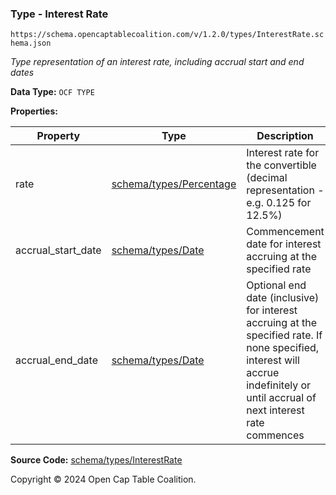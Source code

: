 ### Type - Interest Rate

`https://schema.opencaptablecoalition.com/v/1.2.0/types/InterestRate.schema.json`

_Type representation of an interest rate, including accrual start and end dates_

**Data Type:** `OCF TYPE`

**Properties:**

| Property           | Type                                       | Description                                                                                                                                                                      | Required   |
| ------------------ | ------------------------------------------ | -------------------------------------------------------------------------------------------------------------------------------------------------------------------------------- | ---------- |
| rate               | [schema/types/Percentage](./Percentage.md) | Interest rate for the convertible (decimal representation - e.g. 0.125 for 12.5%)                                                                                                | `REQUIRED` |
| accrual_start_date | [schema/types/Date](./Date.md)             | Commencement date for interest accruing at the specified rate                                                                                                                    | `REQUIRED` |
| accrual_end_date   | [schema/types/Date](./Date.md)             | Optional end date (inclusive) for interest accruing at the specified rate. If none specified, interest will accrue indefinitely or until accrual of next interest rate commences | -          |

**Source Code:** [schema/types/InterestRate](../../../../schema/types/InterestRate.schema.json)

Copyright © 2024 Open Cap Table Coalition.
